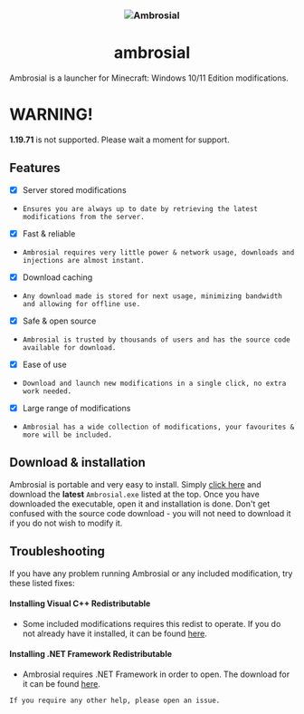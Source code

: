 <h3 align="center"><img src="https://user-images.githubusercontent.com/54753631/177060465-cfa6fa0f-727a-4f3e-b86d-45d4b844c4c9.png" alt="Ambrosial"></h3>
<h1 align="center">ambrosial</h1>

Ambrosial is a launcher for Minecraft: Windows 10/11 Edition modifications.

# WARNING!

**1.19.71** is not supported. Please wait a moment for support.
## Features
- [x] Server stored modifications
- `Ensures you are always up to date by retrieving the latest modifications from the server.`
- [x] Fast & reliable
- `Ambrosial requires very little power & network usage, downloads and injections are almost instant.`
- [x] Download caching
- `Any download made is stored for next usage, minimizing bandwidth and allowing for offline use.`
- [x] Safe & open source
- `Ambrosial is trusted by thousands of users and has the source code available for download.`
- [x] Ease of use
- `Download and launch new modifications in a single click, no extra work needed.`
- [x] Large range of modifications
- `Ambrosial has a wide collection of modifications, your favourites & more will be included.`

## Download & installation
Ambrosial is portable and very easy to install. Simply [click here](https://github.com/project-force/Ambrosial/releases) and download the **latest** `Ambrosial.exe` listed at the top. Once you have downloaded the executable, open it and installation is done. Don't get confused with the source code download - you will not need to download it if you do not wish to modify it.

## Troubleshooting
If you have any problem running Ambrosial or any included modification, try these listed fixes:
#### Installing Visual C++ Redistributable
- Some included modifications requires this redist to operate. If you do not already have it installed, it can be found [here](https://aka.ms/vs/17/release/vc_redist.x64.exe).
#### Installing .NET Framework Redistributable
- Ambrosial requires .NET Framework in order to open. The download for it can be found [here](https://dotnet.microsoft.com/en-us/download/dotnet-framework/thank-you/net472-web-installer).

`If you require any other help, please open an issue.`
